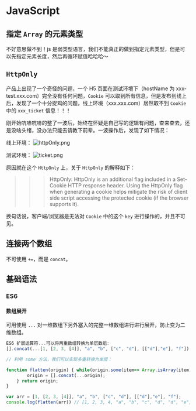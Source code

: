 # JavaScript
## 指定 `Array` 的元素类型
不好意思做不到！js 是弱类型语言，我们不能真正的做到指定元素类型，但是可以先指定元素长度，然后再循环赋值哈哈哈～

## `HttpOnly`
产品上出现了一个奇怪的问题，一个 H5 页面在测试环境下（hostName 为 xxx-test.xxx.com）完全没有任何问题，`Cookie` 可以取到所有信息，但是发布到线上后，发现了一个十分捉鸡的问题，线上环境（xxx.xxx.com）居然取不到 `Cookie` 中的 `xxx_ticket` 信息！！！

刚开始吭哧吭哧的整了一波后，始终在怀疑是自己写的逻辑有问题，查来查去，还是没啥头绪，没办法只能去请教下前辈。一波操作后，发现了如下情况：

线上环境：
![httpOnly.png](https://i.loli.net/2018/12/17/5c172f77cb08f.png)

测试环境：
![ticket.png](https://i.loli.net/2018/12/17/5c172f9c3382b.png)

原因就在这个 `HttpOnly` 上，关于 `HttpOnly` 的解释如下：
>>> HttpOnly: HttpOnly is an additional flag included in a Set-Cookie HTTP response header. Using the HttpOnly flag when generating a cookie helps mitigate the risk of client side script accessing the protected cookie (if the browser supports it).

换句话说，客户端/浏览器是无法对 `Cookie` 中的这个 `key` 进行操作的，并且不可见。

## 连接两个数组
不可使用 `+=`，而是 `concat`。

## 基础语法

### ES6

#### 数组展开
可用使用 `...` 对一维数组下另外塞入的完整一维数组进行进行展开，防止变为二维数组。

```js
ES6 扩展运算符...可以将两重数组转换为单层数组:
[].concat(...[1, [2, 3, [4]], "a", "b", ["c", "d"], [["d"],"e"], "f"]);  // [1, 2, 3, Array(1), "a", "b", "c", "d", Array(1), "e", "f"]

// 利用 some 方法，我们可以实现多重转换为单层：

function flatten(origin) { while(origin.some(item=> Array.isArray(item))) {
        origin = [].concat(...origin);
    } return origin;
}

var arr = [1, [2, 3, [4]], "a", "b", ["c", "d"], [["d"],"e"], "f"];  
console.log(flatten(arr)) // [1, 2, 3, 4, "a", "b", "c", "d", "d", "e", "f"]
```